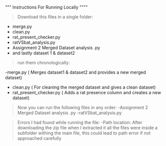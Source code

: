 """ Instructions For Running Locally """"
> Download this files in a single folder:
  - merge.py
  - clean.py
  - rat_present_checker.py
  - ratVSbat_analysis.py
  - Assignment 2 Merged Dataset analysis .py
  - and lastly dataset 1 & dataset2
    
> run them chronologically:

  -merge.py ( Merges dataset1 & dataset2 and provides a new merged dataset)
  - clean.py ( For cleaning the merged dataset and gives a clean dataset)
  - rat_present_checker.py ( Adds a rat presence column and creates a new dataset)
    
> Now you can run the following files in any order:
  -Assignment 2 Merged Dataset analysis .py
  -ratVSbat_analysis.py

> Errors I had found while running the file:
  -Path location: After downloading the zip file when I extracted it all the files were inside a subfolder withing the main file, this could lead to path error if not approached carefully 
